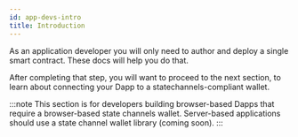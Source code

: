 ```yaml
---
id: app-devs-intro
title: Introduction
---
```


As an application developer you will only need to author and deploy a single smart contract. These docs will help you do that.

After completing that step, you will want to proceed to the next section, to learn about connecting your Dapp to a statechannels-compliant wallet.

:::note
This section is for developers building browser-based Dapps that require a browser-based state channels wallet.
Server-based applications should use a state channel wallet library (coming soon).
:::

